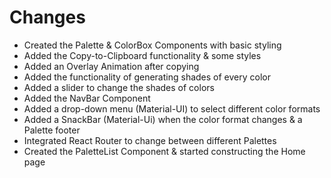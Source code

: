 # **Changes**

- Created the Palette & ColorBox Components with basic styling
- Added the Copy-to-Clipboard functionality & some styles
- Added an Overlay Animation after copying
- Added the functionality of generating shades of every color
- Added a slider to change the shades of colors
- Added the NavBar Component
- Added a drop-down menu (Material-UI) to select different color formats
- Added a SnackBar (Material-Ui) when the color format changes & a Palette footer
- Integrated React Router to change between different Palettes
- Created the PaletteList Component & started constructing the Home page
